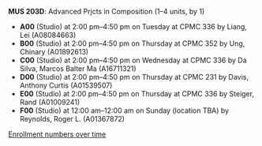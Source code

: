 **MUS 203D**: Advanced Prjcts in Composition (1–4 units, by 1)

- **A00** (Studio) at 2:00 pm–4:50 pm on Tuesday at CPMC 336 by Liang, Lei (A08084663)
- **B00** (Studio) at 2:00 pm–4:50 pm on Thursday at CPMC 352 by Ung, Chinary (A01892613)
- **C00** (Studio) at 2:00 pm–4:50 pm on Wednesday at CPMC 336 by Da Silva, Marcos Balter Ma (A16711321)
- **D00** (Studio) at 2:00 pm–4:50 pm on Thursday at CPMC 231 by Davis, Anthony Curtis (A01539507)
- **E00** (Studio) at 2:00 pm–4:50 pm on Thursday at CPMC 336 by Steiger, Rand (A01009241)
- **F00** (Studio) at 12:00 am–12:00 am on Sunday (location TBA) by Reynolds, Roger L. (A01367872)

[Enrollment numbers over time](./MUS203D.tsv)

